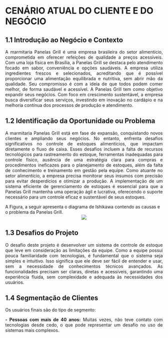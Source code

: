 # CENÁRIO ATUAL DO CLIENTE E DO NEGÓCIO 


## 1.1 Introdução ao Negócio e Contexto 

<p style="text-align: justify;">A marmitaria Panelas Grill é uma empresa brasileira do setor alimentício, comprometida em oferecer refeições de qualidade a preços acessíveis. Com uma loja física em Brasília, a Panelas Grill se destaca pelo atendimento focado em sabor, conveniência e opções saudáveis. A empresa utiliza ingredientes frescos e selecionados, acreditando que é possível proporcionar uma alimentação equilibrada e nutritiva, sem abrir mão da qualidade. Seu compromisso é com a ideia de que todos podem comer melhor, de forma saudável e acessível.
A Panelas Grill tem como objetivo expandir seus negócios. Com foco em crescimento sustentável, a empresa busca diversificar seus serviços, investindo em inovação no cardápio e na melhoria contínua dos processos de produção e atendimento.</p>


## 1.2 Identificação da Oportunidade ou Problema  

<p style="text-align: justify;"> A marmitaria Panelas Grill está em fase de expansão, conquistando novos clientes e ampliando seus negócios. No entanto, enfrenta desafios significativos no controle de estoques alimentícios, que impactam diretamente o fluxo de caixa. Esses desafios incluem a falta de recursos tecnológicos para rastreamento do estoque, ferramentas inadequadas para controle físico, ausência de uma estratégia clara para compras e procedimentos ineficazes para o planejamento de estoques, além da falta de conhecimento e treinamento em gestão pela equipe.
Como atuante no setor alimentício, a empresa precisa monitorar seus insumos com precisão para evitar desperdícios e otimizar a produção. A implementação de um sistema eficiente de gerenciamento de estoques é essencial para que a Panelas Grill mantenha uma operação ágil e lucrativa, oferecendo o suporte necessário para um controle eficaz e sustentável de seus estoques.
</p>
A Figura, a seguir apresenta o diagrama de Ishikawa contendo as causas e o problema da Panelas Grill. 
<div align="center"><img src="/imagens/diagrama.png" height=auto width=auto></div>


## 1.3 Desafios do Projeto 

<p style="text-align: justify;"> O desafio deste projeto é desenvolver um sistema de controle de estoque que leve em consideração as limitações da equipe. Como a equipe possui pouca familiaridade com tecnologias, é fundamental que o sistema seja simples e intuitivo. Isso significa que ele deve ser fácil de entender e usar, sem a necessidade de conhecimentos técnicos avançados. As funcionalidades precisam ser claras, diretas e acessíveis, garantindo uma experiência fluida, sem complexidade e adequada às necessidades dos usuários.</p>


## 1.4 Segmentação de Clientes 
Os usuários finais são do tipo de segmento:
<p style="text-align: justify;"> <strong>  - Pessoas com mais de 40 anos:</strong> Muitas vezes, não teve contato com tecnologias desde cedo, o que pode representar um desafio no uso de sistemas mais complexos.</p>